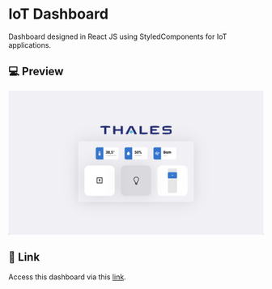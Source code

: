 # IoT Dashboard
Dashboard designed in React JS using StyledComponents for IoT applications.

## :computer: Preview

![alt text](/assets/screenshot.png "Dashboard")

## :rocket: Link

Access this dashboard via this [link](https://thales-iot.netlify.app/).
